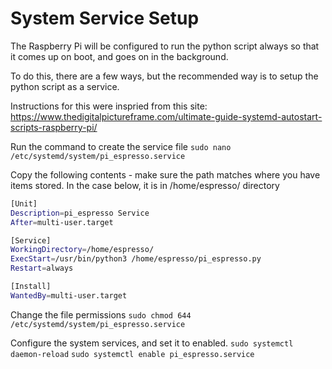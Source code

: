 # System Service Setup

The Raspberry Pi will be configured to run the python script always so that it comes up on boot, and goes on in the background.

To do this, there are a few ways, but the recommended way is to setup the python script as a service.

Instructions for this were inspried from this site: https://www.thedigitalpictureframe.com/ultimate-guide-systemd-autostart-scripts-raspberry-pi/

Run the command to create the service file
`sudo nano /etc/systemd/system/pi_espresso.service`

Copy the following contents - make sure the path matches where you have items stored. In the case below, it is in /home/espresso/ directory

```bash
[Unit]
Description=pi_espresso Service
After=multi-user.target

[Service]
WorkingDirectory=/home/espresso/
ExecStart=/usr/bin/python3 /home/espresso/pi_espresso.py
Restart=always

[Install]
WantedBy=multi-user.target
```

Change the file permissions
`sudo chmod 644 /etc/systemd/system/pi_espresso.service`

Configure the system services, and set it to enabled.
`sudo systemctl daemon-reload`
`sudo systemctl enable pi_espresso.service`
